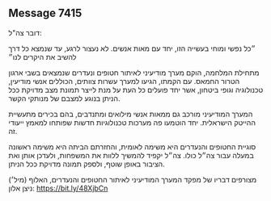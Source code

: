 ## Message 7415

דובר צה"ל:

״כל נפשי ומוחי בעשייה הזו, יחד עם מאות אנשים. לא נעצור לרגע, עד שנמצא כל דרך להשיב את היקרים לנו״

מתחילת המלחמה, הוקם מערך מודיעיני לאיתור חטופים ונעדרים שנמצאים בשבי ארגון הטרור החמאס. עם הקמתו, הגיעו למערך עשרות צוותים, הכוללים אנשי מודיעין, טכנולוגיה וגופי ביטחון, אשר יחד פועלים כל העת על מנת לייצר תמונת מצב מדויקת ככל הניתן בנוגע למצבם של מנותקי הקשר. 

המערך המודיעיני מורכב גם ממאות אנשי מילואים ומתנדבים, בהם בכירים מתעשיית ההייטק הישראלית. יחד הוטמעו פה מערכות טכנולוגיות חדשות שפותחו למאמץ ייעודי זה. 

סוגיית החטופים והנעדרים היא משימה לאומית, והחזרתם הביתה היא משימה ראשונה במעלה עבור צה״ל כולו. צה״ל יקפיד להמשיך ללוות את המשפחות, ולעדכן אותן ואת הציבור באופן שוטף, ולספק תמונה מדויקת ככל הניתן.

מצורפים דבריו של מפקד המערך המודיעיני לאיתור החטופים והנעדרים, האלוף (מיל׳) ניצן אלון: https://bit.ly/48XjbCn

